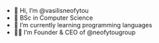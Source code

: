 - 👋 Hi, I’m @vasilisneofytou
- 👀 BSc in Computer Science
- 🌱 I’m currently learning programming languages
- 👨‍💼 I’m Founder & CEO of @neofytougroup

<!---
vasilisneofytou/vasilisneofytou is a ✨ special ✨ repository because its `README.md` (this file) appears on your GitHub profile.
You can click the Preview link to take a look at your changes.
--->
